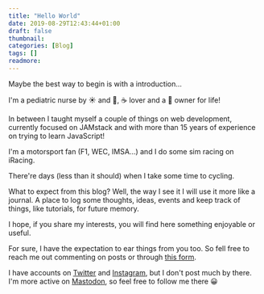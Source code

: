 ```yaml
---
title: "Hello World"
date: 2019-08-29T12:43:44+01:00
draft: false
thumbnail: 
categories: [Blog]
tags: []
readmore: 
---
```


Maybe the best way to begin is with a introduction...

I'm a pediatric nurse by :sunny: and :crescent_moon:, :coffee: lover and a :dog: owner for life!

In between I taught myself a couple of things on web development, currently focused on JAMstack and with more than 15 years of experience on trying to learn JavaScript!

I'm a motorsport fan (F1, WEC, IMSA...) and I do some sim racing on iRacing.

There're days (less than it should) when I take some time to cycling.

What to expect from this blog? Well, the way I see it I will use it more like a journal. A place to log some thoughts, ideas, events and keep track of things, like tutorials, for future memory.

I hope, if you share my interests, you will find here something enjoyable or useful.

For sure, I have the expectation to ear things from you too. So fell free to reach me out commenting on posts or through [this form](/contact).

I have accounts on [Twitter](https://twitter.com/emanuelpina) and [Instagram](https://instagram.com/emanuelpina), but I don't post much by there. I'm more active on [Mastodon](https://mstdn.io/@emanuel), so feel free to follow me there :grinning: